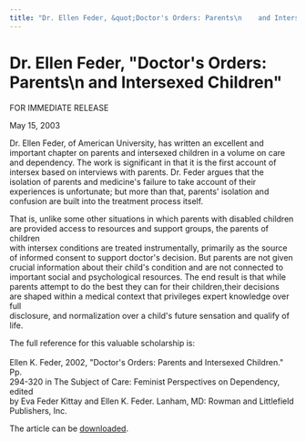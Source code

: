 ```yaml
---
title: "Dr. Ellen Feder, &quot;Doctor's Orders: Parents\n    and Intersexed Children&quot;"
---
```


# Dr. Ellen Feder, &quot;Doctor's Orders: Parents\n    and Intersexed Children&quot;

  


  
FOR IMMEDIATE RELEASE  
  
  
May 15, 2003

  
<p class=m2>  
Dr. Ellen Feder, of American University, has written an excellent and important  
chapter on parents and intersexed children in a volume on care and dependency.  
The work is significant in that it is the first account of intersex based on  
interviews with parents. Dr. Feder argues that the isolation of parents and  
medicine's failure to take account of their experiences is unfortunate; but  
more than that, parents' isolation and confusion are built into the treatment  
process itself.</p>  


<p class="m2">
  That is, unlike some other situations in which parents with disabled children<br /> are provided access to resources and support groups, the parents of children<br /> with intersex conditions are treated instrumentally, primarily as the source<br /> of informed consent to support doctor's decision. But parents are not given<br /> crucial information about their child's condition and are not connected to<br /> important social and psychological resources. The end result is that while<br /> parents attempt to do the best they can for their children,their decisions<br /> are shaped within a medical context that privileges expert knowledge over full<br /> disclosure, and normalization over a child's future sensation and qualify of<br /> life.
</p>

  


<p class="m2">
  The full reference for this valuable scholarship is:<br /><br /> Ellen K. Feder, 2002, "Doctor's Orders: Parents and Intersexed Children." Pp.<br /> 294-320 in The Subject of Care: Feminist Perspectives on Dependency, edited<br /> by Eva Feder Kittay and Ellen K. Feder. Lanham, MD: Rowman and Littlefield<br /> Publishers, Inc.
</p>

  


<p class="m2">
  The article can be <a href="http://www.isna.org/pdf/Doctor%27s_Orders_Feder2002.pdf">downloaded</a>.
</p>

  
<p class=m2>&nbsp;  
</p>